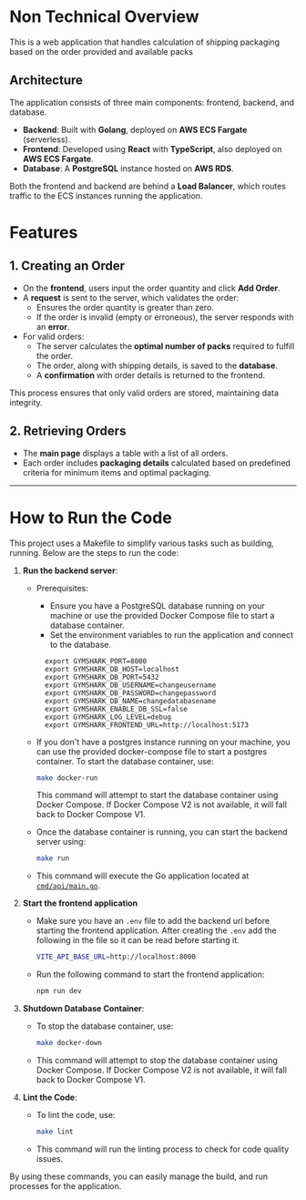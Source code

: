# Non Technical Overview
This is a web application that handles calculation of shipping packaging based on the order provided and available packs

## Architecture

The application consists of three main components: frontend, backend, and database.

- **Backend**: Built with **Golang**, deployed on **AWS ECS Fargate** (serverless).
- **Frontend**: Developed using **React** with **TypeScript**, also deployed on **AWS ECS Fargate**.
- **Database**: A **PostgreSQL** instance hosted on **AWS RDS**.

Both the frontend and backend are behind a **Load Balancer**, which routes traffic to the ECS instances running the application.

# Features

## 1. Creating an Order

- On the **frontend**, users input the order quantity and click **Add Order**.  
- A **request** is sent to the server, which validates the order:  
  - Ensures the order quantity is greater than zero.  
  - If the order is invalid (empty or erroneous), the server responds with an **error**.  
- For valid orders:  
  - The server calculates the **optimal number of packs** required to fulfill the order.  
  - The order, along with shipping details, is saved to the **database**.  
  - A **confirmation** with order details is returned to the frontend.  

This process ensures that only valid orders are stored, maintaining data integrity.

## 2. Retrieving Orders

- The **main page** displays a table with a list of all orders.  
- Each order includes **packaging details** calculated based on predefined criteria for minimum items and optimal packaging.  

---

# How to Run the Code

This project uses a Makefile to simplify various tasks such as building,
running. Below are the steps to run the code:

1. **Run the backend server**:
   - Prerequisites:
     - Ensure you have a PostgreSQL database running on your machine or use the provided Docker Compose file to start a database container.
     - Set the environment variables to run the application and connect to the database.
      ```env
        export GYMSHARK_PORT=8000
        export GYMSHARK_DB_HOST=localhost
        export GYMSHARK_DB_PORT=5432
        export GYMSHARK_DB_USERNAME=changeusername
        export GYMSHARK_DB_PASSWORD=changepassword
        export GYMSHARK_DB_NAME=changedatabasename
        export GYMSHARK_ENABLE_DB_SSL=false
        export GYMSHARK_LOG_LEVEL=debug
        export GYMSHARK_FRONTEND_URL=http://localhost:5173
      ```
   - If you don't have a postgres instance running on your machine,
      you can use the provided docker-compose file to start a postgres container.
      To start the database container, use:
     ```sh
     make docker-run
     ```
     This command will attempt to start the database container using Docker Compose. If Docker Compose V2 is not available, it will fall back to Docker Compose V1.

   - Once the database container is running, you can start the backend server using:
     ```sh
     make run
     ```
   - This command will execute the Go application located at [`cmd/api/main.go`](./cmd/api/main.go).

2. **Start the frontend application**
   - Make sure you have an `.env` file to add the backend url before starting the frontend application.
     After creating the `.env` add the following in the file so it can be read before starting it.
     ```sh
     VITE_API_BASE_URL=http://localhost:8000
     ```
   - Run the following command to start the frontend application:
     ```sh
     npm run dev
     ```

3. **Shutdown Database Container**:
   - To stop the database container, use:
     ```sh
     make docker-down
     ```
   - This command will attempt to stop the database container using Docker Compose. If Docker Compose V2 is not available, it will fall back to Docker Compose V1.

4. **Lint the Code**:
   - To lint the code, use:
     ```sh
     make lint
     ```
   - This command will run the linting process to check for code quality issues.

By using these commands, you can easily manage the build, and run processes for the application.
